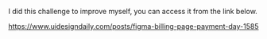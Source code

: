 I did this challenge to improve myself, you can access it from the link below.

https://www.uidesigndaily.com/posts/figma-billing-page-payment-day-1585